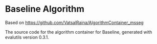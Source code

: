 # Baseline Algorithm

Based on https://github.com/VatsalRaina/AlgorithmContainer_msseg

The source code for the algorithm container for
Baseline, generated with
evalutils version 0.3.1.